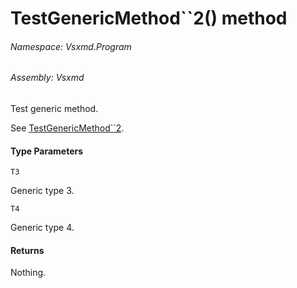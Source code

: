 <a name='M-Vsxmd-Program-TestGenericType`2-TestGenericMethod``2'></a>
# TestGenericMethod\`\`2() method

###### Namespace:  Vsxmd.Program

###### Assembly:  Vsxmd

Test generic method.

See [TestGenericMethod\`\`2](/Vsxmd.Program.TestGenericType`2.md/#M-Vsxmd-Program-TestGenericType`2-TestGenericMethod``2).

#### Type Parameters

`T3`  

Generic type 3.

`T4`  

Generic type 4.

#### Returns





Nothing.
